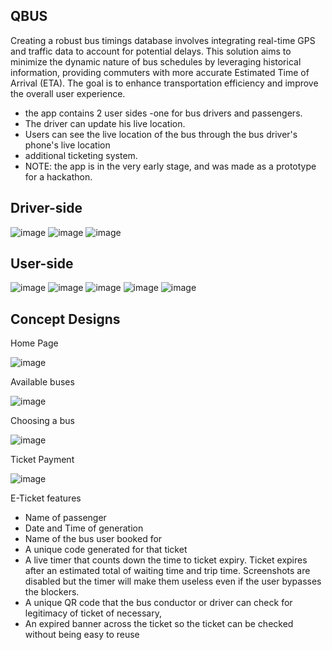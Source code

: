 ## QBUS
Creating a robust bus timings database involves integrating real-time GPS and traffic data to account for potential delays. This solution aims to minimize the dynamic nature of bus schedules by leveraging historical information, providing commuters with more accurate Estimated Time of Arrival (ETA). The goal is to enhance transportation efficiency and improve the overall user experience.

- the app contains 2 user sides -one for bus drivers and passengers.
- The driver can update his live location.
- Users can see the live location of the bus through the bus driver's phone's live location
- additional ticketing system.
-  NOTE: the app is in the very early stage, and was made as a prototype for a hackathon.
## Driver-side
![image](https://github.com/abelgeostan/QBus/assets/170155087/d81ea96d-dd64-47b3-ac67-a1f457d50196)
![image](https://github.com/abelgeostan/QBus/assets/170155087/b2df27dd-eab6-4460-ad73-6c7173c4ba50)
![image](https://github.com/abelgeostan/QBus/assets/170155087/fa901ed7-9def-45b3-9b03-74677acd0429)
## User-side
![image](https://github.com/abelgeostan/QBus/assets/170155087/84d5f338-b819-4624-b2a3-8507d31c8497)
![image](https://github.com/abelgeostan/QBus/assets/170155087/5cafa8ea-5ba0-4d2b-abd0-32476abd635b)
![image](https://github.com/abelgeostan/QBus/assets/170155087/0f3d197e-3196-4a87-995d-964bea645e92)
![image](https://github.com/abelgeostan/QBus/assets/170155087/f7cfade5-3b65-413a-a472-ac622e9a2de1)
![image](https://github.com/abelgeostan/QBus/assets/170155087/e452268b-c676-4ef7-ae7d-9d100d314549)

## Concept Designs

Home Page

![image](https://github.com/user-attachments/assets/ccaf64da-02d7-40a0-a7c2-4388f6bb629a)

Available buses

![image](https://github.com/user-attachments/assets/b8d9d8f1-0d8f-4efb-a838-3da7961b1a85)

Choosing a bus

![image](https://github.com/user-attachments/assets/dabdd159-f8b6-4915-8943-8911fea1f9f5)

Ticket Payment

![image](https://github.com/user-attachments/assets/087d60a1-f8d2-4d97-ba58-dc757753d25b)

E-Ticket features

- Name of passenger
- Date and Time of generation
- Name of the bus user booked for
- A unique code generated for that ticket
- A live timer that counts down the time to ticket expiry. Ticket expires after an estimated total of waiting time and trip time. Screenshots are disabled but the timer will make them useless even if the user bypasses the blockers.
- A unique QR code that the bus conductor or driver can check for legitimacy of ticket of necessary,
- An expired banner across the ticket so the ticket can be checked without being easy to reuse

